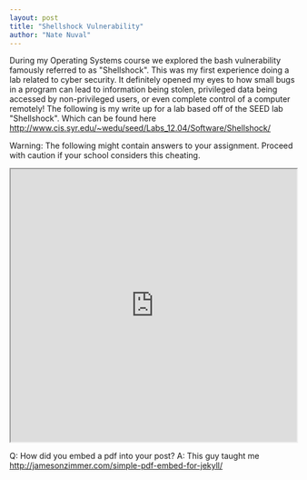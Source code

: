 ```yaml
---
layout: post
title: "Shellshock Vulnerability"
author: "Nate Nuval"
---
```


During my Operating Systems course we explored the bash vulnerability famously referred to as "Shellshock".
This was my first experience doing a lab related to cyber security. It definitely opened my eyes to how small 
bugs in a program can lead to information being stolen, privileged data being accessed by non-privileged users, or
even complete control of a computer remotely! The following is my write up for a lab based off of the SEED lab "Shellshock".
Which can be found here <a href="http://www.cis.syr.edu/~wedu/seed/Labs_12.04/Software/Shellshock/">http://www.cis.syr.edu/~wedu/seed/Labs_12.04/Software/Shellshock/</a>

Warning: The following might contain answers to your assignment. Proceed with caution if your school considers this cheating.

<iframe src="https://drive.google.com/file/d/0B55hEujmzuNYbVR2Yi1USmxBYUU/preview" width="100%" height="480"></iframe>

Q: How did you embed a pdf into your post?
A: This guy taught me <a href="http://jamesonzimmer.com/simple-pdf-embed-for-jekyll/">http://jamesonzimmer.com/simple-pdf-embed-for-jekyll/</a>
